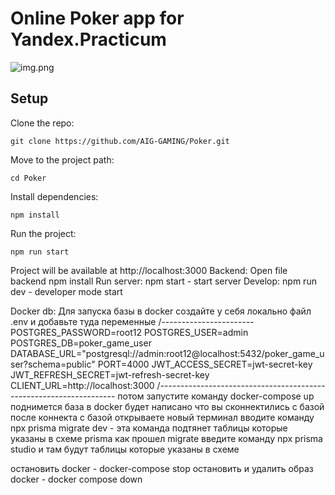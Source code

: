 # Online Poker app for Yandex.Practicum

![img.png](https://oviland.ru/storage/ya-poker.png)

## Setup

Clone the repo:

    git clone https://github.com/AIG-GAMING/Poker.git

Move to the project path:

    cd Poker

Install dependencies:

    npm install

Run the project:

    npm run start

Project will be available at http://localhost:3000
Backend:
Open file backend
npm install
Run server:
npm start - start server
Develop:
npm run dev - developer mode start

Docker db:
Для запуска базы в docker создайте у себя локально файл .env
и добавьте туда переменные
/-----------------------
POSTGRES_PASSWORD=root12
POSTGRES_USER=admin
POSTGRES_DB=poker_game_user
DATABASE_URL="postgresql://admin:root12@localhost:5432/poker_game_user?schema=public"
PORT=4000
JWT_ACCESS_SECRET=jwt-secret-key
JWT_REFRESH_SECRET=jwt-refresh-secret-key
CLIENT_URL=http://localhost:3000
/-------------------------------------------------------------------
потом запустите команду docker-compose up
поднимется база
в docker будет написано что вы сконнектились с базой
после коннекта с базой открываете новый терминал
вводите команду npx prisma migrate dev - эта команда подтянет таблицы которые указаны в схеме prisma
как прошел migrate введите команду npx prisma studio и там будут таблицы которые указаны в схеме

остановить docker - docker-compose stop
остановить и удалить образ docker - docker compose down
